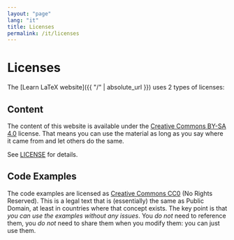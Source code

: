 ```yaml
---
layout: "page"
lang: "it"
title: Licenses
permalink: /it/licenses
---
```


# Licenses

The [Learn LaTeX website]({{ "/" | absolute_url }}) uses 2 types of licenses:

## Content

The content of this website is available under the
[Creative Commons BY-SA 4.0](https://creativecommons.org/licenses/by-sa/4.0/)
license. That means you can use the material as long as you say where it came
from and let others do the same.

See [LICENSE](../LICENSE) for details.

## Code Examples

The code examples are licensed as
[Creative Commons CC0](https://creativecommons.org/share-your-work/public-domain/cc0/) 
(No Rights Reserved). This is a legal text that is (essentially) the same as 
Public Domain, at least in countries where that concept exists. The key point 
is that _you can use the examples without any issues_. You _do not_ need to 
reference them, you _do not_ need to share them when you modify them: you can 
just use them.
